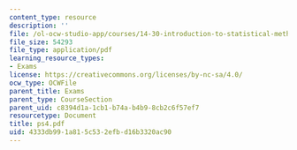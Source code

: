 ```yaml
---
content_type: resource
description: ''
file: /ol-ocw-studio-app/courses/14-30-introduction-to-statistical-method-in-economics-spring-2006/4333db991a815c532efbd16b3320ac90_ps4.pdf
file_size: 54293
file_type: application/pdf
learning_resource_types:
- Exams
license: https://creativecommons.org/licenses/by-nc-sa/4.0/
ocw_type: OCWFile
parent_title: Exams
parent_type: CourseSection
parent_uid: c8394d1a-1cb1-b74a-b4b9-8cb2c6f57ef7
resourcetype: Document
title: ps4.pdf
uid: 4333db99-1a81-5c53-2efb-d16b3320ac90
---
```

